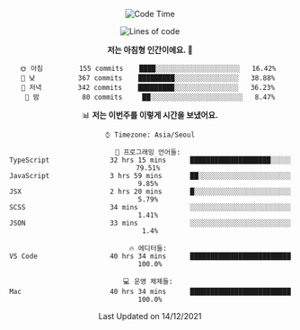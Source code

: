 <div align='center'>
 
<!--START_SECTION:waka-->
![Code Time](http://img.shields.io/badge/Code%20Time-891%20hrs%2048%20mins-blue)

![Lines of code](https://img.shields.io/badge/%EC%A0%80%EB%8A%94%20%EC%97%AC%ED%83%9C%EA%B9%8C%EC%A7%80%20-122%20Thousand%20%EC%A4%84%EC%9D%98%20%EC%BD%94%EB%93%9C%EB%A5%BC%20%EC%9E%91%EC%84%B1%ED%96%88%EC%96%B4%EC%9A%94.-blue)

**저는 아침형 인간이에요. 🐤** 

```text
🌞 아침         155 commits    ████░░░░░░░░░░░░░░░░░░░░░   16.42% 
🌆 낮　         367 commits    █████████░░░░░░░░░░░░░░░░   38.88% 
🌃 저녁         342 commits    █████████░░░░░░░░░░░░░░░░   36.23% 
🌙 밤　         80 commits     ██░░░░░░░░░░░░░░░░░░░░░░░   8.47%

```


📊 **저는 이번주를 이렇게 시간을 보냈어요.** 

```text
⌚︎ Timezone: Asia/Seoul

💬 프로그래밍 언어들: 
TypeScript               32 hrs 15 mins      ████████████████████░░░░░   79.51% 
JavaScript               3 hrs 59 mins       ██░░░░░░░░░░░░░░░░░░░░░░░   9.85% 
JSX                      2 hrs 20 mins       █░░░░░░░░░░░░░░░░░░░░░░░░   5.79% 
SCSS                     34 mins             ░░░░░░░░░░░░░░░░░░░░░░░░░   1.41% 
JSON                     33 mins             ░░░░░░░░░░░░░░░░░░░░░░░░░   1.4%

🔥 에디터들: 
VS Code                  40 hrs 34 mins      █████████████████████████   100.0%

💻 운영 체제들: 
Mac                      40 hrs 34 mins      █████████████████████████   100.0%

```


 Last Updated on 14/12/2021
<!--END_SECTION:waka-->
 </div>
<!---
Emewjin/Emewjin is a ✨ special ✨ repository because its `README.md` (this file) appears on your GitHub profile.
You can click the Preview link to take a look at your changes.
--->
